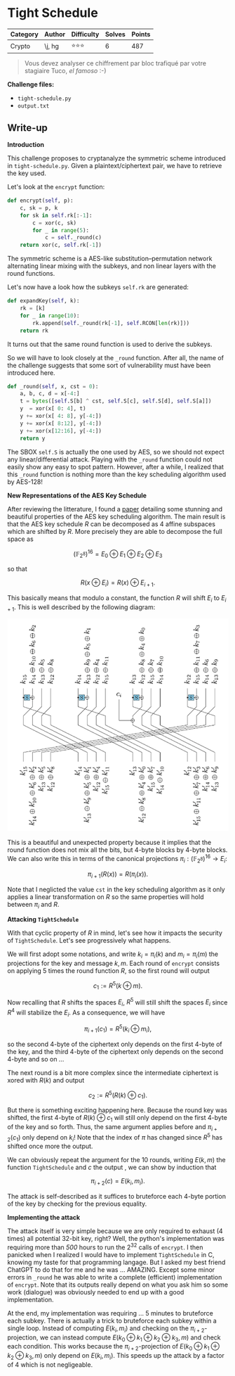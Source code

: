 # Tight Schedule

| Category | Author | Difficulty | Solves | Points |
| -------- | ------ | ---------- | ------ | ------ |
| Crypto   | \j, hg | ⭐️⭐️⭐️        | 6      | 487    |

> Vous devez analyser ce chiffrement par bloc trafiqué par votre stagiaire Tuco, *el famoso* :-)

**Challenge files:**

- `tight-schedule.py`
- `output.txt`

## Write-up

**Introduction**

This challenge proposes to cryptanalyze the symmetric scheme introduced in `tight-schedule.py`. Given a plaintext/ciphertext pair, we have to retrieve the key used. 

Let's look at the `encrypt` function:

```python
def encrypt(self, p):
    c, sk = p, k
    for sk in self.rk[:-1]:
        c = xor(c, sk)
        for _ in range(5):
            c = self._round(c)
    return xor(c, self.rk[-1])
```

The symmetric scheme is a AES-like substitution–permutation network alternating linear mixing with the subkeys, and non linear layers with the round functions. 

Let's now have a look how the subkeys `self.rk` are generated:

```python
def expandKey(self, k):
    rk = [k]
    for _ in range(10):
        rk.append(self._round(rk[-1], self.RCON[len(rk)]))
    return rk
```

It turns out that the same round function is used to derive the subkeys. 

So we will have to look closely at the `_round` function. After all, the name of the challenge suggests that some sort of vulnerability must have been introduced here. 

```python
def _round(self, x, cst = 0):
    a, b, c, d = x[-4:]
    t = bytes([self.S[b] ^ cst, self.S[c], self.S[d], self.S[a]])
    y  = xor(x[ 0: 4], t)
    y += xor(x[ 4: 8], y[-4:])
    y += xor(x[ 8:12], y[-4:])
    y += xor(x[12:16], y[-4:])
    return y
```

The SBOX `self.S` is actually the one used by AES, so we should not expect any linear/differential attack. Playing with the `_round` function could not easily show any easy to spot pattern. However, after a while, I realized that this `_round` function is nothing more than the key scheduling algorithm used by AES-128!

**New Representations of the AES Key Schedule**

After reviewing the litterature, I found a [paper](https://eprint.iacr.org/2020/1253.pdf) detailing some stunning and beautiful properties of the AES key scheduling algorithm. The main result is that the AES key schedule $`R`$ can be decomposed as 4 affine subspaces which are shifted by $`R`$. More precisely they are able to decompose the full space as 

```math
(\mathbb{F}_{2^8})^{16} = E_0 \oplus E_1 \oplus E_2 \oplus E_3
```

so that

```math
R(x \oplus E_i) = R(x) \oplus E_{i+1}.
```

This basically means that modulo a constant, the function $`R`$ will shift $`E_{i}`$ to $`E_{i+1}`$. This is well described by the following diagram:

![round_schedule_ae-128](img/round_schedule_ae-128.png) 

This is a beautiful and unexpected property because it implies that the round function does not mix all the bits, but 4-byte blocks by 4-byte blocks. We can also write this in terms of the canonical projections $`\pi_i : (\mathbb{F}_{2^8})^{16} \to E_i`$:

```math
\pi_{i+1}(R(x)) = R(\pi_i(x)).
```

Note that I neglicted the value `cst` in the key scheduling algorithm as it only applies a linear transformation on $`R`$ so the same properties will hold between $`\pi_i`$ and $`R`$.

**Attacking `TightSchedule`**

With that cyclic property of $`R`$ in mind, let's see how it impacts the security of `TightSchedule`. Let's see progressively what happens.

We will first adopt some notations, and write $`k_i = \pi_i(k)`$ and  $`m_i = \pi_i(m)`$ the projections for the key and message $`k, m`$. Each round of `encrypt` consists on applying 5 times the round function $`R`$, so the first round will output

``` math
c_1 := R^5(k \oplus m).
```

Now recalling that $`R`$ shifts the spaces $`E_i`$, $`R^5`$ will still shift the spaces $`E_i`$ since $`R^4`$ will stabilize the $`E_i`$. As a consequence, we will have

```math
\pi_{i+1}(c_1) = R^5(k_i \oplus m_i),
```

so the second 4-byte of the ciphertext only depends on the first 4-byte of the key, and the third 4-byte of the ciphertext only depends on the second 4-byte and so on …

The next round is a bit more complex since the intermediate ciphertext is xored with $`R(k)`$ and output

```math
c_2 := R^5(R(k)\oplus c_1).
```

 But there is something exciting happening here. Because the round key was shifted, the first 4-byte of $`R(k)\oplus c_1`$ will still only depend on the first 4-byte of the key and so forth. Thus, the same argument applies before and $`\pi_{i+2}(c_1)`$ only depend on $`k_i`$! Note that the index of $`\pi`$ has changed since $`R^5`$ has shifted once more the output. 

We can obviously repeat the argument for the 10 rounds, writing $`E(k, m)`$ the function `TightSchedule` and $`c`$ the output , we can show by induction that

```math
\pi_{i+2}(c) = E(k_i, m_i).
```

The attack is self-described as it suffices to bruteforce each 4-byte portion of the key by checking for the previous equality.

**Implementing the attack**

The attack itself is very simple because we are only required to exhaust (4 times) all potential 32-bit key, right? Well, the python's implementation was requiring more than *500* hours to run the $`2^{32}`$ calls of `encrypt`. I then panicked when I realized I would have to implement `TightSchedule` in C, knowing my taste for that programming langage. But I asked my best friend ChatGPT to do that for me and he was … AMAZING. Except some minor errors in `_round` he was able to write a complete (efficient) implementation of `encrypt`. Note that its outputs really depend on what you ask him so some work (dialogue) was obviously needed to end up with a good implementation.

At the end, my implementation was requiring … 5 minutes to bruteforce each subkey. There is actually a trick to bruteforce each subkey within a single loop. Instead of computing $`E(k_i, m_i)`$ and checking on the $`\pi_{i+2}`$-projection, we can instead compute $`E(k_0 \oplus k_1 \oplus k_2 \oplus k_3, m)`$ and check each condition. This works because the $`\pi_{i+2}`$-projection of $`E(k_0 \oplus k_1 \oplus k_2 \oplus k_3, m)`$ only depend on $`E(k_i, m_i)`$. This speeds up the attack by a factor of 4 which is not negligeable.


